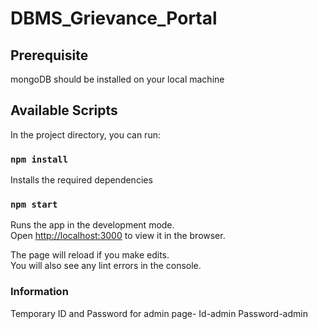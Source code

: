 # DBMS_Grievance_Portal

## Prerequisite

mongoDB should be installed on your local machine

## Available Scripts

In the project directory, you can run:

### `npm install`

Installs the required dependencies

### `npm start`

Runs the app in the development mode.<br />
Open [http://localhost:3000](http://localhost:3000) to view it in the browser.

The page will reload if you make edits.<br />
You will also see any lint errors in the console.

### Information
Temporary ID and Password for admin page-
Id-admin
Password-admin

